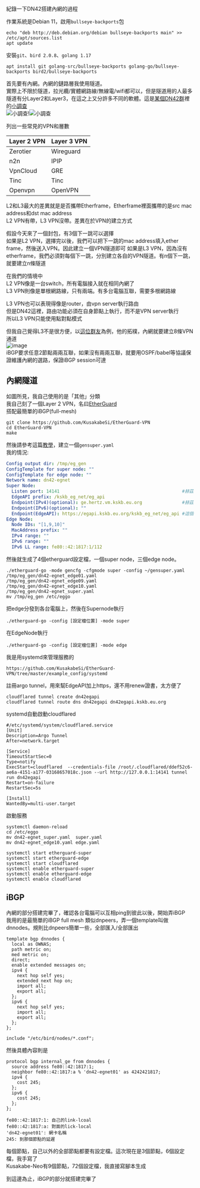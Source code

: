 紀錄一下DN42搭建內網的過程

作業系統是Debian 11，啟用`bullseye-backports`包
```
echo "deb http://deb.debian.org/debian bullseye-backports main" >> /etc/apt/sources.list
apt update
```

安裝`git`、`bird 2.0.8`、`golang 1.17`
```
apt install git golang-src/bullseye-backports golang-go/bullseye-backports bird2/bullseye-backports
```

首先要有內網。內網的鏈路層我使用隧道。  
實際上不限於隧道，拉光纜/實體網路線/無線電/wifi都可以，但是隧道用的人最多  
隧道有分Layer2和Layer3，在這之上又分許多不同的軟體。這是[某個DN42群](https://t.me/Dn42Chat)裡的[小調查](https://t.me/c/1336491306/268896)  
![小調查](https://user-images.githubusercontent.com/73118488/146129835-b1bb51f9-e161-4640-916c-49876492a18e.png)!![小調查](https://user-images.githubusercontent.com/73118488/146134384-d59688ff-5c6f-4d16-aa52-d0daca73f6ba.png)

列出一些常見的VPN和層數

Layer 2 VPN | Layer 3 VPN
------------|------------
Zerotier    | Wireguard
n2n         | IPIP
VpnCloud    | GRE
Tinc        | Tinc
Openvpn     | OpenVPN

L2和L3最大的差異就是是否攜帶Etherframe，Etherframe裡面攜帶的是src mac address和dst mac address  
L2 VPN有帶，L3 VPN沒帶。差異在於VPN的建立方式  

假設今天來了一個封包，有3個下一跳可以選擇  
如果是L2 VPN，選擇完以後，我們可以把下一跳的mac address填入ether frame，然後送入VPN。因此建立一個VPN隧道即可
如果是L3 VPN，因為沒有etherframe，我們必須對每個下一跳，分別建立各自的VPN隧道。有n個下一跳，就要建立n條隧道

在我們的情境中  
L2 VPN像是一台switch，所有電腦接入就在相同內網了  
L3 VPN則像是單根網路線，只有兩端。有多台電腦互聯，需要多根網路線  

L3 VPN也可以表現得像是router，由vpn server執行路由  
但是DN42這裡，路由功能必須在自身節點上執行，而不是VPN server執行  
所以L3 VPN只能使用點對點模式  

但我自己覺得L3不是很方便，以[這位群友](https://nicholas.wang/dn42/)為例，他的拓樸，內網就要建立8條VPN通道  
![image](https://user-images.githubusercontent.com/73118488/146133836-54fa162e-23bf-4206-83d0-c4851618c44b.png)  
iBGP要求任意2節點兩兩互聯，如果沒有兩兩互聯，就要用OSPF/babel等協議保證維護內網的選路，保證iBGP session可達  

## 內網隧道
如圖所見，我自己使用的是「其他」分類  
我自己刻了一個Layer 2 VPN，名曰[EtherGuard](https://www.kskb.eu.org/2021/08/rootless-routerpart-3-etherguard.html)  
搭配最簡單的iBGP(full-mesh)  

```
git clone https://github.com/KusakabeSi/EtherGuard-VPN
cd EtherGuard-VPN
make
```

然後請參考這篇[教學](https://github.com/KusakabeSi/EtherGuard-VPN/blob/master/example_config/super_mode/README_zh.md)，建立一個`gensuper.yaml`  
我的情況:
```yaml
Config output dir: /tmp/eg_gen
ConfigTemplate for super node: ""
ConfigTemplate for edge node: ""
Network name: dn42-egnet
Super Node:
  Listen port: 14141                                              #赫茲雲的port
  EdgeAPI prefix: /kskb_eg_net/eg_api
  Endpoint(IPv4)(optional): ge.hertz.vm.kskb.eu.org               #赫茲雲的ip
  Endpoint(IPv6)(optional): ""
  Endpoint(EdgeAPI): https://egapi.kskb.eu.org/kskb_eg_net/eg_api #這個EdgeAPI之後會套一層argo tunnel
Edge Node:
  Node IDs: "[1,9,10]"
  MacAddress prefix: ""
  IPv4 range: ""
  IPv6 range: ""
  IPv6 LL range: fe80::42:1817:1/112
```
 
然後就生成了4個etherguard設定檔，一個super node，三個edge node。
```
./etherguard-go -mode gencfg -cfgmode super -config ~/gensuper.yaml
/tmp/eg_gen/dn42-egnet_edge01.yaml
/tmp/eg_gen/dn42-egnet_edge09.yaml
/tmp/eg_gen/dn42-egnet_edge10.yaml
/tmp/eg_gen/dn42-egnet_super.yaml
mv /tmp/eg_gen /etc/eggo
```


把edge分發到各台電腦上，然後在Supernode執行
```
./etherguard-go -config [設定檔位置] -mode super
```
在EdgeNode執行
```
./etherguard-go -config [設定檔位置] -mode edge
```
 
我是用systemd來管理服務的
```
https://github.com/KusakabeSi/EtherGuard-VPN/tree/master/example_config/systemd
```

註冊argo tunnel，用來幫EdgeAPI加上https，還不用renew證書，太方便了
```
cloudflared tunnel create dn42egapi
cloudflared tunnel route dns dn42egapi dn42egapi.kskb.eu.org
```
systemd自動啟動cloudflared
```
#/etc/systemd/system/cloudflared.service
[Unit]
Description=Argo Tunnel
After=network.target

[Service]
TimeoutStartSec=0
Type=notify
ExecStart=cloudflared  --credentials-file /root/.cloudflared/ddef52c6-ae6a-4151-a177-03168657018c.json --url http://127.0.0.1:14141 tunnel run dn42egapi
Restart=on-failure
RestartSec=5s

[Install]
WantedBy=multi-user.target
```
啟動服務
```
systemctl daemon-reload
cd /etc/eggo
mv dn42-egnet_super.yaml  super.yaml
mv dn42-egnet_edge10.yaml edge.yaml

systemctl start etherguard-super
systemctl start etherguard-edge
systemctl start cloudflared
systemctl enable etherguard-super
systemctl enable etherguard-edge
systemctl enable cloudflared
```

## iBGP

內網的部分搭建完畢了，確認各台電腦可以互相ping到彼此以後，開始弄iBGP  
我用的是最簡單的iBGP full mesh
類似dnpeers，弄一個template叫做dnnodes。規則比dnpeers簡單一些，全部匯入/全部匯出
```
template bgp dnnodes {
  local as OWNAS;
  path metric on;
  med metric on;
  direct;
  enable extended messages on;
  ipv4 { 
    next hop self yes;
    extended next hop on;
    import all;
    export all;
  };
  ipv6 { 
    next hop self yes;
    import all;
    export all;
  };
};

include "/etc/bird/nodes/*.conf";
```

然後具體內容則是
```
protocol bgp internal_ge from dnnodes {
  source address fe80::42:1817:1;
  neighbor fe80::42:1817:a % 'dn42-egnet01' as 4242421817;
  ipv4 {
    cost 245;
  };
  ipv6 {
    cost 245;
  };
};
```
```
fe80::42:1817:1: 自己的link-lcoal
fe80::42:1817:a: 對面的lick-local
'dn42-egnet01': 網卡名稱
245: 到那個節點的延遲
```

每個節點，自己以外的全部節點都要有設定檔。這次現在是3個節點，6個設定檔，我手寫了  
Kusakabe-Neo有9個節點，72個設定檔，我直接寫腳本生成

到這邊為止，iBGP的部分就搭建完畢了
